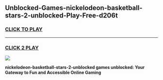 
## Unblocked-Games-nickelodeon-basketball-stars-2-unblocked-Play-Free-d206t
<h3>
<a href="https://premium76.site?title=nickelodeon-basketball-stars-2-unblocked&ref=21A">CLICK TO PLAY</a></h3>
<hr>

<h3>
<a href="https://premium76.site?title=nickelodeon-basketball-stars-2-unblocked&ref=21A">CLICK 2 PLAY</a>
  
</h3>

<a href="https://premium76.site?title=nickelodeon-basketball-stars-2-unblocked&ref=21A"><img src="https://clearcache.store/games.png"></a>


**nickelodeon-basketball-stars-2-unblocked games unblocked: Your Gateway to Fun and Accessible Online Gaming**
